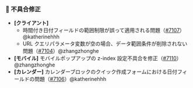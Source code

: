 ### 🐛 不具合修正

* **[クライアント]**
  * 時間付き日付フィールドの範囲制限が誤って適用される問題（[#7107](https://github.com/nocobase/nocobase/pull/7107)）@katherinehhh
  * URL クエリパラメータ変数が空の場合、データ範囲条件が削除されない問題（[#7104](https://github.com/nocobase/nocobase/pull/7104)）@zhangzhonghe
* **[モバイル]** モバイルポップアップの z-index 設定不具合を修正（[#7110](https://github.com/nocobase/nocobase/pull/7110)）@zhangzhonghe
* **[カレンダー]** カレンダーブロックのクイック作成フォームにおける日付フィールドの問題（[#7106](https://github.com/nocobase/nocobase/pull/7106)）@katherinehhh

